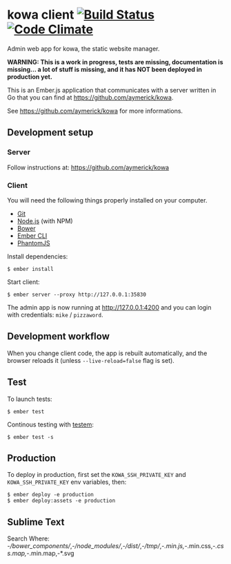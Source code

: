 # kowa client [![Build Status](https://secure.travis-ci.org/aymerick/kowa-client.svg?branch=master)](http://travis-ci.org/aymerick/kowa-client) [![Code Climate](https://codeclimate.com/github/aymerick/kowa-client.svg)](https://codeclimate.com/github/aymerick/kowa-client)

Admin web app for kowa, the static website manager.

**WARNING: This is a work in progress, tests are missing, documentation is missing... a lot of stuff is missing, and it has NOT been deployed in production yet.**

This is an Ember.js application that communicates with a server written in Go that you can find at <https://github.com/aymerick/kowa>.

See <https://github.com/aymerick/kowa> for more informations.


## Development setup

### Server

Follow instructions at: <https://github.com/aymerick/kowa>


### Client

You will need the following things properly installed on your computer.

* [Git](http://git-scm.com/)
* [Node.js](http://nodejs.org/) (with NPM)
* [Bower](http://bower.io/)
* [Ember CLI](http://www.ember-cli.com/)
* [PhantomJS](http://phantomjs.org/)

Install dependencies:

    $ ember install

Start client:

    $ ember server --proxy http://127.0.0.1:35830

The admin app is now running at <http://127.0.0.1:4200> and you can login with credentials: `mike` / `pizzaword`.


## Development workflow

When you change client code, the app is rebuilt automatically, and the browser reloads it (unless `--live-reload=false` flag is set).


## Test

To launch tests:

    $ ember test

Continous testing with [testem](https://github.com/airportyh/testem):

    $ ember test -s


## Production

To deploy in production, first set the `KOWA_SSH_PRIVATE_KEY` and `KOWA_SSH_PRIVATE_KEY` env variables, then:

    $ ember deploy -e production
    $ ember deploy:assets -e production


## Sublime Text

Search Where: -*/bower_components/*,-*/node_modules/*,-*/dist/*,-*/tmp/*,-*.min.js,-*.min.css,-*.css.map,-*.min.map,-*.svg
